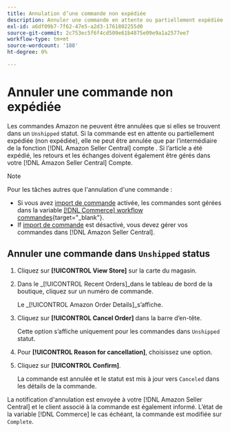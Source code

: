 ```yaml
---
title: Annulation d’une commande non expédiée
description: Annuler une commande en attente ou partiellement expédiée (non expédiée) via votre Amazon [!DNL Seller Central] compte .
exl-id: a6df09b7-7f62-47e5-a2d3-1761802255d0
source-git-commit: 2c753ec5f6f4cd509e61b4875e09e9a1a2577ee7
workflow-type: tm+mt
source-wordcount: '188'
ht-degree: 0%

---
```


# Annuler une commande non expédiée

Les commandes Amazon ne peuvent être annulées que si elles se trouvent dans un `Unshipped` statut. Si la commande est en attente ou partiellement expédiée (non expédiée), elle ne peut être annulée que par l’intermédiaire de la fonction [!DNL Amazon Seller Central] compte . Si l’article a été expédié, les retours et les échanges doivent également être gérés dans votre [!DNL Amazon Seller Central] Compte.

>[!NOTE]
>
>Pour les tâches autres que l&#39;annulation d&#39;une commande :
>
>- Si vous avez [import de commande](./order-settings.md) activée, les commandes sont gérées dans la variable [[!DNL Commerce] workflow commandes](https://docs.magento.com/user-guide/sales/orders.html){target=&quot;_blank&quot;}.
>- If [import de commande](./order-settings.md) est désactivé, vous devez gérer vos commandes dans [!DNL Amazon Seller Central].


## Annuler une commande dans `Unshipped` status

1. Cliquez sur **[!UICONTROL View Store]** sur la carte du magasin.

1. Dans le _[!UICONTROL Recent Orders]_dans le tableau de bord de la boutique, cliquez sur un numéro de commande.

   Le _[!UICONTROL Amazon Order Details]_s’affiche.

1. Cliquez sur **[!UICONTROL Cancel Order]** dans la barre d’en-tête.

   Cette option s’affiche uniquement pour les commandes dans `Unshipped` statut.

1. Pour **[!UICONTROL Reason for cancellation]**, choisissez une option.

1. Cliquez sur **[!UICONTROL Confirm]**.

   La commande est annulée et le statut est mis à jour vers `Canceled` dans les détails de la commande.

La notification d&#39;annulation est envoyée à votre [!DNL Amazon Seller Central] et le client associé à la commande est également informé. L’état de la variable [!DNL Commerce] le cas échéant, la commande est modifiée sur `Complete`.
